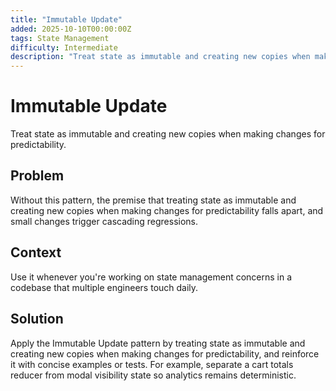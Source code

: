 ```yaml
---
title: "Immutable Update"
added: 2025-10-10T00:00:00Z
tags: State Management
difficulty: Intermediate
description: "Treat state as immutable and creating new copies when making changes for predictability."
---
```

# Immutable Update

Treat state as immutable and creating new copies when making changes for predictability.

## Problem

Without this pattern, the premise that treating state as immutable and creating new copies when making changes for predictability falls apart, and small changes trigger cascading regressions.

## Context

Use it whenever you're working on state management concerns in a codebase that multiple engineers touch daily.

## Solution

Apply the Immutable Update pattern by treating state as immutable and creating new copies when making changes for predictability, and reinforce it with concise examples or tests. For example, separate a cart totals reducer from modal visibility state so analytics remains deterministic.
